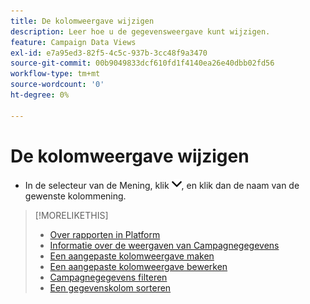 ```yaml
---
title: De kolomweergave wijzigen
description: Leer hoe u de gegevensweergave kunt wijzigen.
feature: Campaign Data Views
exl-id: e7a95ed3-82f5-4c5c-937b-3cc48f9a3470
source-git-commit: 00b9049833dcf610fd1f4140ea26e40dbb02fd56
workflow-type: tm+mt
source-wordcount: '0'
ht-degree: 0%

---
```


# De kolomweergave wijzigen

* In de selecteur van de Mening, klik ![benedenpijl](/help/dsp/assets/chevron-down.png), en klik dan de naam van de gewenste kolommening.

>[!MORELIKETHIS]
>
>* [Over rapporten in Platform](campaign-reports-about.md)
>* [Informatie over de weergaven van Campagnegegevens](campaign-data-views-about.md)
>* [Een aangepaste kolomweergave maken](column-view-create.md)
>* [Een aangepaste kolomweergave bewerken](column-view-edit.md)
>* [Campagnegegevens filteren](campaign-data-filter.md)
>* [Een gegevenskolom sorteren](campaign-data-sort.md)

